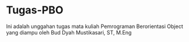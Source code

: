 # Tugas-PBO
Ini adalah unggahan tugas mata kuliah Pemrograman Berorientasi Object yang diampu oleh Bud Dyah Mustikasari, ST, M.Eng
